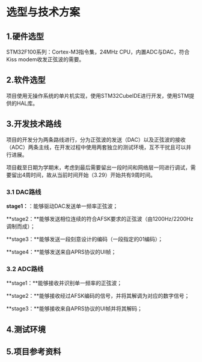 # 选型与技术方案

## 1.硬件选型

STM32F100系列：Cortex-M3指令集，24MHz CPU，内置ADC与DAC，符合Kiss modem收发正弦波的需要。



## 2.软件选型

项目使用无操作系统的单片机实现，使用STM32CubeIDE进行开发，使用STM提供的HAL库。



## 3.开发技术路线

项目的开发分为两条路线进行，分为正弦波的发送（DAC）以及正弦波的接收（ADC）两条主线，在开发过程中使用两套独立的测试环境，互不干扰且可以并行进展。



项目截至日期为学期末，考虑到最后需要留出一段时间和网络层一同进行调试，需要留出4周时间，故从当前时间开始（3.29）开始共有9周时间。



### 3.1 DAC路线

**stage1：**：能够驱动DAC发送单一频率正弦波；

**stage2：**能够发送相位连续的符合AFSK要求的正弦波（由1200Hz/2200Hz调制而成）；

**stage3：**能够发送一段刻意设计的编码（一段指定的01编码）；

**stage4：**能够发送来自APRS协议的UI帧；



### 3.2 ADC路线

**stage1：**能够接收并识别单一频率的正弦波；

**stage2：**能够接收经过AFSK编码的信号，并将其解调为对应的数字信号；

**stage3：**能够接收来自APRS协议的UI帧并将其解码；



## 4.测试环境



## 5.项目参考资料